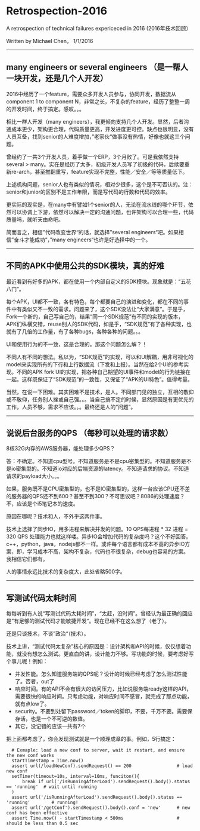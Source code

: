 # Retrospection-2016

A retrospection of technical failures expericeced in 2016 (2016年技术回顾）

Written by Michael Chen， 1/1/2016

----

## many engineers or several engineers （是一帮人一块开发，还是几个人开发）

2016中经历了一个feature，需要众多开发人员参与，协同开发，数据流从component 1 to component N，非常之长，不复杂的feature，经历了整整一周的开发时间，终于搞定。感叹。。。

相比一群人开发（many engineers），我更倾向支持几个人开发。显然，后者沟通成本更少，架构更合理，代码质量更高，开发进度更可控。缺点也很明显，没有人员互备，找到senior的人难度增加，”老家伙“做事没有热情，好像也就这三个问题。

曾经约了一共3个开发人员，着手做一个ERP，3个月败了。可是我依然支持 several > many。实在是经历了太多，初级开发人员写了初级的代码，后续要重新re-arch，甚至推翻重写，feature实现不完整，性能／安全／等等质量低下。

上述机构问题，senior人也有类似的情况，相对少很多，这个是不可否认的。注：senior和junior的区别不是工作年限，而是写代码的行数和代码的效率。

更实际的现实是，在many中有譬如1个senior的人，无论在流水线的哪个环节，依然可以协调上下游，依然可以解决一定的沟通问题，也许架构可以合理一些，代码质量吗，就听天由命吧。

简而言之，相信”代码改变世界“的话，就选择”several engineers“吧。如果相信”奋斗才能成功“，”many engineers“也许是好选择中的一个。

----

## 不同的APK中使用公共的SDK模块，真的好难

最近看到有好多的APK，都在使用一个内部自定义的SDK模块。现象就是：“五花八门”。

每个APK，UI都不一致，各有特色，每个都要自己的演进和变化，都在不同的事件中有类似又不一致的需求。问题来了，这个SDK没法让“大家满意”。于是乎，Fork一个新的，自己写自己的，结果“同一个SDK规范”有不同的实现的版本，APK们纵横交错，reuse别人的SDK代码，如是乎，“SDK规范”有了各种实现，也就有了几倍的工作量，有了各种bugs，各种各种的问题。。。

UI和使用行为的不一致，这是合理的。那这个问题怎么解？！

不同人有不同的想法。私以为，“SDK规范”的实现，可以和UI解耦，用非可视化的model来实现所有的下行和上行数据流（下发和上报）。当然在给2个UI的参考实现。不同的APK fork UI的实现，把各种自己期望的UI事件和model的行为链接在一起。这样既保证了“SDK规范”的一致性，又保证了“APK的UI特色”。值得考量。

当然，在说一下困难。其实困难不是技术，是人。不同部门见的独立，互相的敬仰或不敬仰，任务别人挫或自己强。。。当自己搞不定的时候，显然原因是有更优先的工作，人员不够，需求不应该。。。最终还是人的“问题”。

----

## 说说后台服务的QPS （每秒可以处理的请求数）

8核32G内存的AWS服务器，能处理多少QPS？

答：不确定。不知道cpu型号。不知道服务是不是cpu密集型的。不知道服务是不是io密集型的。不知道io对应的后端资源的latency。不知道请求的协议。不知道请求的payload大小。。。

如果，服务既不是CPU密集型的，也不是IO密集型的，这样一台应该CPU还不差的服务器的QPS还不到600？甚至不到300？不可思议吧？8086的处理速度？不，应该是个i5笔记本的速度。

原因在哪呢？技术和人，不外乎这两件事。

技术上选择了同步IO，用多进程来解决并发的问题。10 QPS每进程 * 32 进程 = 320 QPS 处理能力也就这样喽。异步IO会增加代码的复杂度吗？这个不好回答。c++，python，java，nodejs都不一样。或许每个语言都有成本不高的异步IO方案，即，学习成本不高，架构不复杂，代码也不很复杂，debug也容易的方案。我相信它们都有。

人的事情永远比技术的复杂度大，此处省略500字。

----

## 写测试代码太耗时间

每每听到有人说“写测试代码太耗时间”，“太赶，没时间”。曾经认为最正确的回应是”有足够的测试代码才能敏捷开发“。现在已经不在这么想了（老了）。

还是只谈技术，不谈”政治“（技术）。

技术上讲，“测试代码太复杂”核心的原因是：设计架构和API的时候，仅仅想着功能，就没有想怎么测试。更直白的讲，设计能力不够。写功能的时候，要考虑好写个事儿呢！例如：

- 并发性能。怎么知道服务端的QPS呢？设计的时候已经考虑了怎么测试性能了。否者，out了
- 响应时间。有的API不会有很大的访问压力，比如说服务端ready这样的API，需要很快的响应时间。只考虑功能，对响应时间不感冒，就完成了那点功能，就有点low了。
- security。不要到处留下password／token的脚印，不要，千万不要。需要保存话，也是一个不可逆的数值。
- 其它，没记错的应该一共有7个

把上面都考虑了，你会发现测试就是一个顺理成章的事。例如，5行搞定：

```
  # Exmaple: load a new conf to server, wait it restart, and ensure the new conf works
  startTimestamp = Time.now()
  assert url(/loadNewConf).sendRequest() == 200                 # load new conf
  setTimer(timeout=10s, interval=10ms, funciton(){
      break if url('/isRunningAfterLoad').sendRequest().body().status == 'running'  # wait until running
  )
  assert url('/isRunningAfterLoad').sendRequest().body().status == 'running'        # running!
  assert url('/getConf').sendRequest().body().conf = 'new'      # new conf has been effective
  assert Time.now() - startTimestamp < 500ms                    # should be less than 0.5 sec
```
